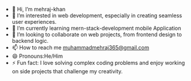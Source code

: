 - 👋 Hi, I’m mehraj-khan
- 👀 I’m interested in  web development, especially in creating seamless user experiences.
- 🌱 I’m currently learning mern-stack-development mobile Application
- 💞️ I’m looking to collaborate on web projects, from frontend design to backend logic.
- 📫 How to reach me muhammadmehraj365@gmail.com
- 😄 Pronouns:He/Him
- ⚡ Fun fact: I love solving complex coding problems and enjoy working on side projects that challenge my creativity.

